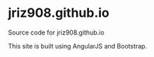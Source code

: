 # jriz908.github.io
Source code for jriz908.github.io 

This site is built using AngularJS and Bootstrap.
